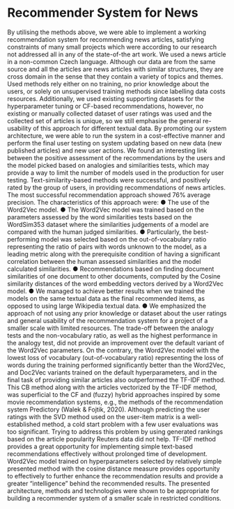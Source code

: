 # Recommender System for News

By utilising the methods above, we were able to implement a working recommendation system for recommending news articles, satisfying constraints of many small projects which were according to our research not addressed all in any of the state-of-the art work. 
We used a news article in a non-common Czech language. Although our data are from the same source and all the articles are news articles with similar structures, they are cross domain in the sense that they contain a variety of topics and themes. Used methods rely either on no  training, no prior knowledge about the users, or solely on unsupervised training methods since labelling data costs resources. Additionally, we used existing supporting datasets for the hyperparameter tuning or CF-based recommendations, however, no existing or manually collected dataset of user ratings was used and the collected set of articles is unique, so we still emphasise the general re-usability of this approach for different textual data. By promoting our system architecture, we were able to run the system in a cost-effective manner and perform the final user testing on system updating based on new data (new published articles) and new user actions.
We found an interesting link between the positive assessment of the recommendations by the users and the model picked based on analogies and similarities tests, which may provide a way to limit the number of models used in the production for user testing.
Text-similarity-based methods were successful, and positively rated by the group of users, in providing recommendations of news articles. The most successful recommendation approach showed 76% average precision. The characteristics of this approach were:
●	The use of the Word2Vec    model.
●	The Word2Vec model was trained based on the parameters assessed by the word similarities tests based on the WordSim353 dataset where the similarities judgements of a model are compared with the human judged similarities.
●	Particularly, the best-performing model was selected based on the out-of-vocabulary ratio representing the ratio of pairs with words unknown to the model, as a leading metric along with the prerequisite condition of having a significant correlation between the human assessed similarities and the model calculated similarities.
●	Recommendations based on finding document similarities of one document to other documents, computed by the Cosine similarity distances of the word embedding vectors derived by a Word2Vec model.
●	We managed to achieve better results when we trained the models on the same textual data as the final recommended items, as opposed to using large Wikipedia textual data.
●	We emphasized the approach of not using any prior knowledge or dataset about the user ratings and general usability of the recommendation system for a project of a smaller scale with limited resources.
The trade-off between the analogy tests and the non-vocabulary ratio, as well as the highest performance in the analogy test, did not provide an improvement over the default variant of the Word2Vec parameters. On the contrary, the Word2Vec model with the lowest loss of vocabulary (out-of-vocabulary ratio) representing the loss of words during the training performed significantly better than the Word2Vec, and Doc2Vec variants trained on the default hyperparameters, and in the final task of providing similar articles also outperformed the TF-IDF method. 
This CB method along with the articles vectorized by the TF-IDF method, was superficial to the CF and (fuzzy) hybrid approaches inspired by some movie recommendation systems, e.g., the methods of the recommendation system Predictory (Walek & Fojtik, 2020). Although predicting the user ratings with the SVD method used on the user-item matrix is a well-established method, a cold start problem with a few user evaluations was too significant. Trying to address this problem by using generated rankings based on the article popularity Reuters data did not help.
TF-IDF method provides a great opportunity for implementing simple text-based recommendations effectively without prolonged time of development. Word2Vec model trained on hyperparameters selected by relatively simple presented method with the cosine distance measure provides opportunity to effectively to further enhance the recommendation results and provide a greater “intelligence” behind the recommended results.
The presented architecture, methods and technologies were shown to be appropriate for building a recommender system of a smaller scale in restricted conditions.
